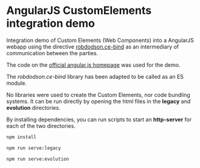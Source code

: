 # AngularJS CustomElements integration demo

Integration demo of Custom Elements (Web Components) into a AngularJS webapp using the directive [robdodson.ce-bind](https://github.com/robdodson/angular-custom-elements) as an intermediary of communication between the parties.

The code on the [official angular.js homepage](https://angularjs.org/) was used for the demo.

The *robdodson.ce-bind* library has been adapted to be called as an ES module.

No libraries were used to create the Custom Elements, nor code bundling systems. It can be run directly by opening the html files in the **legacy** and **evolution** directories.

By installing dependencies, you can run scripts to start an **http-server** for each of the two directories.

```sh
npm install
```

```sh
npm run serve:legacy
```

```sh
npm run serve:evolution
```
